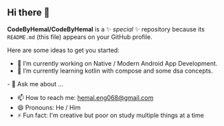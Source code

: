 ## Hi there 👋


**CodeByHemal/CodeByHemal** is a ✨ _special_ ✨ repository because its `README.md` (this file) appears on your GitHub profile.

Here are some ideas to get you started:

- 🔭 I’m currently working on Native / Modern Android App Development.
- 🌱 I’m currently learning kotlin with compose and some dsa concepts.
<!--- 👯 I’m looking to collaborate on ...
- 🤔 I’m looking for help with ...
-->- 💬 Ask me about ...
- 📫 How to reach me: hemal.eng068@gmail.com
- 😄 Pronouns: He / Him
- ⚡ Fun fact: I'm creative but poor on study multiple things at a time
